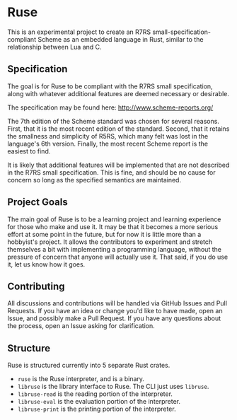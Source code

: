# Ruse

This is an experimental project to create an R7RS small-specification-compliant
Scheme as an embedded language in Rust, similar to the relationship between Lua
and C.

## Specification

The goal is for Ruse to be compliant with the R7RS small specification, along
with whatever additional features are deemed necessary or desirable.

The specification may be found here: http://www.scheme-reports.org/

The 7th edition of the Scheme standard was chosen for several reasons. First,
that it is the most recent edition of the standard. Second, that it retains
the smallness and simplicity of R5RS, which many felt was lost in the
language's 6th version. Finally, the most recent Scheme report is the easiest
to find.

It is likely that additional features will be implemented that are not
described in the R7RS small specification. This is fine, and should be no
cause for concern so long as the specified semantics are maintained.

## Project Goals

The main goal of Ruse is to be a learning project and learning experience for
those who make and use it. It may be that it becomes a more serious effort at
some point in the future, but for now it is little more than a hobbyist's
project. It allows the contributors to experiment and stretch themselves a bit
with implementing a programming language, without the pressure of concern that
anyone will actually use it. That said, if you do use it, let us know how it
goes.

## Contributing

All discussions and contributions will be handled via GitHub Issues and Pull
Requests. If you have an idea or change you'd like to have made, open an Issue,
and possibly make a Pull Request. If you have any questions about the process,
open an Issue asking for clarification.

## Structure

Ruse is structured currently into 5 separate Rust crates.

- `ruse` is the Ruse interpreter, and is a binary.
- `libruse` is the library interface to Ruse. The CLI just uses `libruse`.
- `libruse-read` is the reading portion of the interpreter.
- `libruse-eval` is the evaluation portion of the interpreter.
- `libruse-print` is the printing portion of the interpreter.

